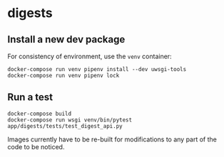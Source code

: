 # digests

## Install a new dev package

For consistency of environment, use the `venv` container:

```
docker-compose run venv pipenv install --dev uwsgi-tools
docker-compose run venv pipenv lock
```

## Run a test

```
docker-compose build
docker-compose run wsgi venv/bin/pytest app/digests/tests/test_digest_api.py
```

Images currently have to be re-built for modifications to any part of the code to be noticed.
